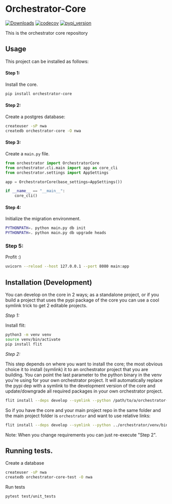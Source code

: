 # Orchestrator-Core
[![Downloads](https://pepy.tech/badge/orchestrator-core/month)](https://pepy.tech/project/orchestrator-core)
[![codecov](https://codecov.io/gh/workfloworchestrator/orchestrator-core/branch/main/graph/badge.svg?token=5ANQFI2DHS)](https://codecov.io/gh/workfloworchestrator/orchestrator-core)
[![pypi_version](https://img.shields.io/pypi/v/orchestrator-core?color=%2334D058&label=pypi%20package)](https://pypi.org/project/orchestrator-core)

This is the orchestrator core repository

## Usage
This project can be installed as follows:

#### Step 1:
Install the core.
```bash
pip install orchestrator-core
```

#### Step 2:
Create a postgres database:
```bash
createuser -sP nwa
createdb orchestrator-core -O nwa
```

#### Step 3:
Create a `main.py` file.

```python
from orchestrator import OrchestratorCore
from orchestrator.cli.main import app as core_cli
from orchestrator.settings import AppSettings

app = OrchestratorCore(base_settings=AppSettings())

if __name__ == "__main__":
    core_cli()
```

#### Step 4:
Initialize the migration environment.
```bash
PYTHONPATH=. python main.py db init
PYTHONPATH=. python main.py db upgrade heads
```

### Step 5:
Profit :)

```bash
uvicorn --reload --host 127.0.0.1 --port 8080 main:app
```

## Installation (Development)

You can develop on the core in 2 ways; as a standalone project, or if you build a project that uses the pypi package
of the core you can use a cool symlink trick to get 2 editable projects.

*Step 1:*

Install flit:

```bash
python3 -m venv venv
source venv/bin/activate
pip install flit
```

*Step 2:*

This step depends on where you want to install the core; the most obvious choice it to install (symlink) it to
an orchestrator project that you are building. You can point the last parameter to the python binary in the venv
you're using for your own orchestrator project. It will automatically replace the pypi dep with a symlink to
the development version of the core and update/downgrade all required packages in your own orchestrator project.

```bash
flit install --deps develop --symlink --python /path/to/a/orchestrator-project/venv/bin/python
```

So if you have the core and your main project repo in the same folder and the main project folder is `orchestrator` 
and want to use relative links:

```bash
flit install --deps develop --symlink --python ../orchestrator/venv/bin/python
```

Note: When you change requirements you can just re-execute "Step 2".

## Running tests.

Create a database

```bash
createuser -sP nwa
createdb orchestrator-core-test -O nwa
```

Run tests
```bash
pytest test/unit_tests
```
